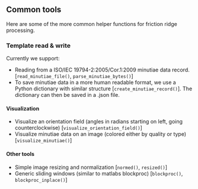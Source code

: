 
## Common tools 

Here are some of the more common helper functions for friction ridge processing.

### Template read & write

Currently we support: 
- Reading from a ISO/IEC 19794-2:2005/Cor.1:2009 minutiae data record. [`read_minutiae_file()`, `parse_minutiae_bytes()`]
- To save minutiae data in a more human readable format, we use a Python dictionary with similar structure [`create_minutiae_record()`]. The dictionary can then be saved in a .json file. 

#### Visualization 

- Visualize an orientation field (angles in radians starting on left, going counterclockwise) [`visualize_orientation_field()`]
- Visualize minutiae data on an image (colored either by quality or type) [`visualize_minutiae()`]

#### Other tools

- Simple image resizing and normalization [`normed()`, `resized()`]
- Generic sliding windows (similar to matlabs blockproc) [`blockproc()`, `blockproc_inplace()`]